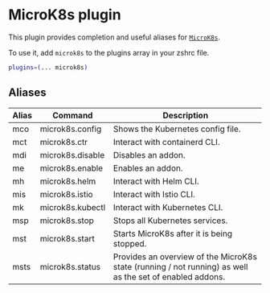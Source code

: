 # MicroK8s plugin

This plugin provides completion and useful aliases for
[`MicroK8s`](HTTPS://microk8s.io/).

To use it, add `microk8s` to the plugins array in your zshrc file.

```zsh
plugins=(... microk8s)
```

## Aliases

| Alias | Command          | Description                                                                                              |
| ----- | ---------------- | -------------------------------------------------------------------------------------------------------- |
| mco   | microk8s.config  | Shows the Kubernetes config file.                                                                        |
| mct   | microk8s.ctr     | Interact with containerd CLI.                                                                            |
| mdi   | microk8s.disable | Disables an addon.                                                                                       |
| me    | microk8s.enable  | Enables an addon.                                                                                        |
| mh    | microk8s.helm    | Interact with Helm CLI.                                                                                  |
| mis   | microk8s.istio   | Interact with Istio CLI.                                                                                 |
| mk    | microk8s.kubectl | Interact with Kubernetes CLI.                                                                            |
| msp   | microk8s.stop    | Stops all Kubernetes services.                                                                           |
| mst   | microk8s.start   | Starts MicroK8s after it is being stopped.                                                               |
| msts  | microk8s.status  | Provides an overview of the MicroK8s state (running / not running) as well as the set of enabled addons. |
